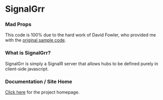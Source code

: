 SignalGrr
=========

### Mad Props
This code is 100% due to the hard work of David Fowler, who provided me with the [original sample code](https://github.com/davidfowl/SignalR.Relay).

### What is SignalGrr?
SignalGrr is simply a SignalR server that allows hubs to be defined purely in client-side javascript.

### Documentation / Site Home
[Click here](http://timheckel.github.com/SignalGrr) for the project homepage.